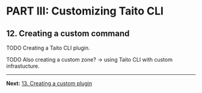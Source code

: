 # PART III: Customizing Taito CLI

## 12. Creating a custom command

TODO Creating a Taito CLI plugin.

TODO Also creating a custom zone? -> using Taito CLI with custom infrastucture.

---

**Next:** [13. Creating a custom plugin](13-creating-a-custom-plugin.md)
